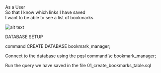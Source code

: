 As a User  
So that I know which links I have saved  
I want to be able to see a list of bookmarks  

![alt text](https://github.com/Luke-Collins/Bookmarks/blob/main/bookmarks_diagram.png)


DATABASE SETUP

command CREATE DATABASE bookmark_manager;

Connect to the database using the pqsl command \c bookmark_manager;

Run the query we have saved in the file 01_create_bookmarks_table.sql